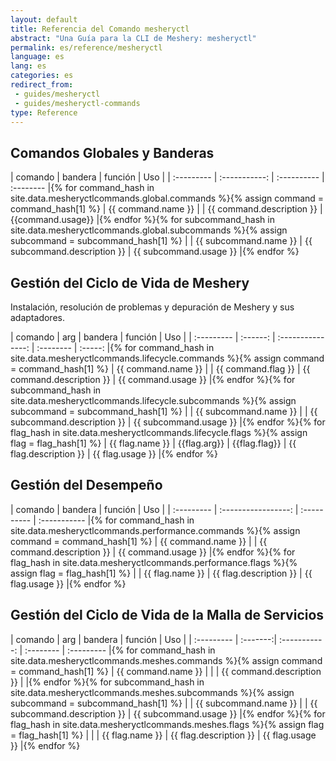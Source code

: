 ```yaml
---
layout: default
title: Referencia del Comando mesheryctl
abstract: "Una Guía para la CLI de Meshery: mesheryctl"
permalink: es/reference/mesheryctl
language: es
lang: es
categories: es
redirect_from: 
 - guides/mesheryctl
 - guides/mesheryctl-commands
type: Reference
---
```


## Comandos Globales y Banderas

| comando    |     bandera      |   función  |   Uso   |
| :--------- | :-----------: | :---------- | :-------- |{% for command_hash in site.data.mesheryctlcommands.global.commands %}{% assign command = command_hash[1] %}
| {{ command.name }} |       | {{ command.description }} | {{command.usage}} |{% endfor %}{% for subcommand_hash in site.data.mesheryctlcommands.global.subcommands %}{% assign subcommand = subcommand_hash[1] %}
|          | {{ subcommand.name }}  | {{ subcommand.description }} | {{ subcommand.usage }} |{% endfor %}


## Gestión del Ciclo de Vida de Meshery

Instalación, resolución de problemas y depuración de Meshery y sus adaptadores.


| comando    |    arg   |      bandera         | función  |  Uso  |
| :--------- | :------: | :---------------: | :-------- | :-----: |{% for command_hash in site.data.mesheryctlcommands.lifecycle.commands %}{% assign command = command_hash[1] %}
| {{ command.name }}  |     |  {{ command.flag }}  | {{ command.description }} | {{ command.usage }} |{% endfor %}{% for subcommand_hash in site.data.mesheryctlcommands.lifecycle.subcommands %}{% assign subcommand = subcommand_hash[1] %}
|         | {{ subcommand.name }}  |    | {{ subcommand.description }} | {{ subcommand.usage }} |{% endfor %}{% for flag_hash in site.data.mesheryctlcommands.lifecycle.flags %}{% assign flag = flag_hash[1] %}
| {{ flag.name }}  |  {{flag.arg}}    |  {{flag.flag}}  | {{ flag.description }} | {{ flag.usage }} |{% endfor %}


## Gestión del Desempeño

| comando    |      bandera         | función  | Uso |
| :--------- | :-----------------: | :---------- | :----------- |{% for command_hash in site.data.mesheryctlcommands.performance.commands %}{% assign command = command_hash[1] %}
| {{ command.name }} |       | {{ command.description }} | {{ command.usage }}  |{% endfor %}{% for flag_hash in site.data.mesheryctlcommands.performance.flags %}{% assign flag = flag_hash[1] %}
|          | {{ flag.name }}  | {{ flag.description }} | {{ flag.usage }} |{% endfor %}

## Gestión del Ciclo de Vida de la Malla de Servicios

| comando    |    arg   |      bandera     | función  |   Uso    |
| :--------- | :-------:| :-----------: | :-------- | :--------- |{% for command_hash in site.data.mesheryctlcommands.meshes.commands %}{% assign command = command_hash[1] %}
| {{ command.name }} |       |      | {{ command.description }} |     |{% endfor %}{% for subcommand_hash in site.data.mesheryctlcommands.meshes.subcommands %}{% assign subcommand = subcommand_hash[1] %}
|        | {{ subcommand.name }}  |    | {{ subcommand.description }} | {{ subcommand.usage }} |{% endfor %}{% for flag_hash in site.data.mesheryctlcommands.meshes.flags %}{% assign flag = flag_hash[1] %}
|        |        | {{ flag.name }}  | {{ flag.description }} | {{ flag.usage }} |{% endfor %}


